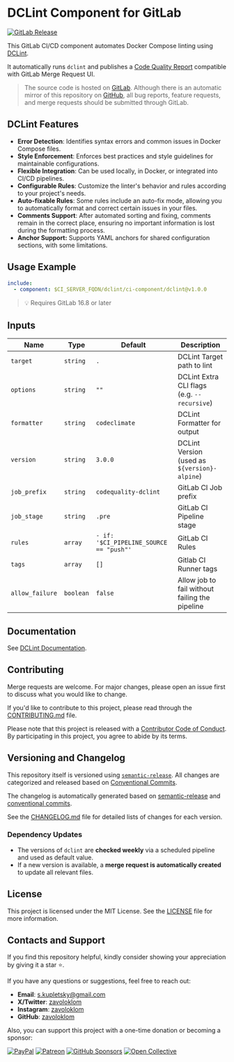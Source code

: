 # DCLint Component for GitLab

[![GitLab Release](https://img.shields.io/gitlab/v/release/dclint%2Fci-component?style=for-the-badge&logo=gitlab)](https://gitlab.com/dclint/ci-component/-/releases)

This GitLab CI/CD component automates Docker Compose linting using
[DCLint](https://github.com/zavoloklom/docker-compose-linter).

It automatically runs `dclint` and publishes a
[Code Quality Report](https://docs.gitlab.com/ci/testing/code_quality/#view-code-quality-results) compatible with GitLab
Merge Request UI.

> The source code is hosted on [GitLab](https://gitlab.com/dclint/ci-component). Although there is an automatic mirror
> of this repository on [GitHub](https://github.com/docker-compose-linter/gitlab-ci-component), all bug reports, feature
> requests, and merge requests should be submitted through GitLab.

## DCLint Features

- **Error Detection**: Identifies syntax errors and common issues in Docker Compose files.
- **Style Enforcement**: Enforces best practices and style guidelines for maintainable configurations.
- **Flexible Integration**: Can be used locally, in Docker, or integrated into CI/CD pipelines.
- **Configurable Rules**: Customize the linter's behavior and rules according to your project's needs.
- **Auto-fixable Rules**: Some rules include an auto-fix mode, allowing you to automatically format and correct certain
  issues in your files.
- **Comments Support**: After automated sorting and fixing, comments remain in the correct place, ensuring no important
  information is lost during the formatting process.
- **Anchor Support:** Supports YAML anchors for shared configuration sections, with some limitations.

## Usage Example

```yml
include:
  - component: $CI_SERVER_FQDN/dclint/ci-component/dclint@v1.0.0
```

> 💡 Requires GitLab 16.8 or later

## Inputs

| Name            | Type      | Default                                 | Description                                    |
| --------------- | --------- | --------------------------------------- | ---------------------------------------------- |
| `target`        | `string`  | `.`                                     | DCLint Target path to lint                     |
| `options`       | `string`  | `""`                                    | DCLint Extra CLI flags (e.g. `--recursive`)    |
| `formatter`     | `string`  | `codeclimate`                           | DCLint Formatter for output                    |
| `version`       | `string`  | `3.0.0`                                 | DCLint Version (used as `${version}-alpine`)   |
| `job_prefix`    | `string`  | `codequality-dclint`                    | GitLab CI Job prefix                           |
| `job_stage`     | `string`  | `.pre`                                  | GitLab CI Pipeline stage                       |
| `rules`         | `array`   | `- if: '$CI_PIPELINE_SOURCE == "push"'` | GitLab CI Rules                                |
| `tags`          | `array`   | `[]`                                    | Gitlab CI Runner tags                          |
| `allow_failure` | `boolean` | `false`                                 | Allow job to fail without failing the pipeline |

## Documentation

See [DCLint Documentation](https://github.com/zavoloklom/docker-compose-linter).

## Contributing

Merge requests are welcome. For major changes, please open an issue first to discuss what you would like to change.

If you'd like to contribute to this project, please read through the [CONTRIBUTING.md](./CONTRIBUTING.md) file.

Please note that this project is released with a [Contributor Code of Conduct](./CODE_OF_CONDUCT.md). By participating
in this project, you agree to abide by its terms.

## Versioning and Changelog

This repository itself is versioned using [`semantic-release`](https://github.com/semantic-release/semantic-release).
All changes are categorized and released based on [Conventional Commits](https://www.conventionalcommits.org/).

The changelog is automatically generated based on
[semantic-release](https://github.com/semantic-release/semantic-release) and
[conventional commits](https://www.conventionalcommits.org/en/v1.0.0/).

See the [CHANGELOG.md](./CHANGELOG.md) file for detailed lists of changes for each version.

### Dependency Updates

- The versions of `dclint` are **checked weekly** via a scheduled pipeline and used as default value.
- If a new version is available, a **merge request is automatically created** to update all relevant files.

## License

This project is licensed under the MIT License. See the [LICENSE](./LICENSE) file for more information.

## Contacts and Support

If you find this repository helpful, kindly consider showing your appreciation by giving it a star ⭐.

If you have any questions or suggestions, feel free to reach out:

- **Email**: [s.kupletsky@gmail.com](mailto:s.kupletsky@gmail.com)
- **Х/Twitter**: [zavoloklom](https://x.com/zavoloklom)
- **Instagram**: [zavoloklom](https://www.instagram.com/zavoloklom/)
- **GitHub**: [zavoloklom](https://github.com/zavoloklom)

Also, you can support this project with a one-time donation or becoming a sponsor:

[![PayPal](https://img.shields.io/badge/PayPal-00457C?style=for-the-badge&logo=paypal&logoColor=white)](https://www.paypal.com/donate/?hosted_button_id=J8KS3RUFKSHDL)
[![Patreon](https://img.shields.io/badge/Patreon-F96854?style=for-the-badge&logo=patreon&logoColor=white)](https://www.patreon.com/c/zavoloklom)
[![GitHub Sponsors](https://img.shields.io/badge/GitHub%20Sponsors-171515?style=for-the-badge&logo=github&logoColor=white)](https://github.com/sponsors/docker-compose-linter)
[![Open Collective](https://img.shields.io/badge/Open%20Collective-3385FF?style=for-the-badge&logo=opencollective&logoColor=white)](https://opencollective.com/dclint)
